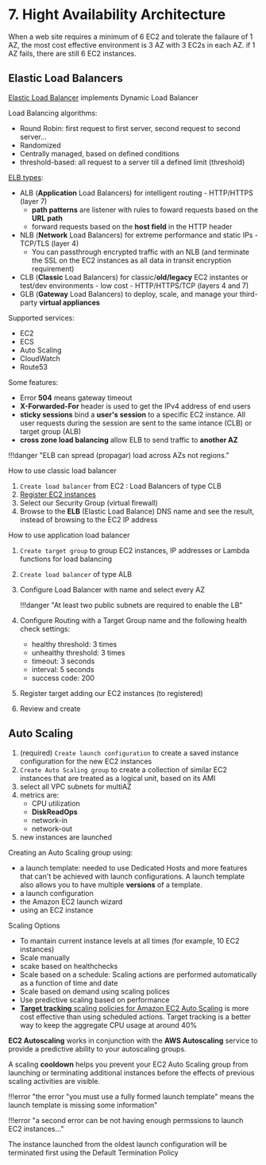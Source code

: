 # 7. Hight Availability Architecture

When a web site requires a minimum of 6 EC2 and tolerate the failaure of 1 AZ, the most cost effective environment is 3 AZ with 3 EC2s in each AZ. if 1 AZ fails, there are still 6 EC2 instances.

## Elastic Load Balancers

[Elastic Load Balancer](https://aws.amazon.com/elasticloadbalancing/faqs/?nc1=h_ls) implements Dynamic Load Balancer

Load Balancing algorithms:

* Round Robin: first request to first server, second request to second server...
* Randomized
* Centrally managed, based on defined conditions
* threshold-based: all request to a server till a defined limit (threshold)

[ELB types](https://aws.amazon.com/elasticloadbalancing/features/?nc1=h_ls):

* ALB (**Application** Load Balancers) for intelligent routing - HTTP/HTTPS (layer 7)	
	* **path patterns** are listener with rules to foward requests based on the **URL path**
	* forward requests based on the **host field** in the HTTP header
* NLB (**Network** Load Balancers) for extreme performance and static IPs - TCP/TLS (layer 4)
	* You can passthrough encrypted traffic with an NLB (and terminate the SSL on the EC2 instances as all data in transit encryption requirement)
* CLB (**Classic** Load Balancers) for classic/**old/legacy** EC2 instantes or test/dev environments - low cost - HTTP/HTTPS/TCP (layers 4 and 7)
* GLB (**Gateway** Load Balancers) to deploy, scale, and manage your third-party **virtual appliances**

Supported services:

* EC2
* ECS
* Auto Scaling
* CloudWatch
* Route53

Some features:

* Error **504** means gateway timeout
* **X-Forwarded-For** header is used to get the IPv4 address of end users
* **sticky sessions** bind a **user's session** to a specific EC2 instance. All user requests during the session are sent to the same intance (CLB) or target group (ALB)
* **cross zone load balancing** allow ELB to send traffic to **another AZ**
    
!!!danger "ELB can spread (propagar) load across AZs not regions."

How to use classic load balancer

1. `Create load balancer` from EC2 : Load Balancers of type CLB
2. [Register EC2 instances](https://docs.aws.amazon.com/elasticloadbalancing/latest/classic/elb-backend-instances.html)
3. Select our Security Group (virtual firewall)
7. Browse to the **ELB** (Elastic Load Balance) DNS name and see the result, instead of browsing to the EC2 IP address

How to use application load balancer

1. `Create target group` to group EC2 instances, IP addresses or Lambda functions for load balancing
2. `Create load balancer` of type ALB
3. Configure Load Balancer with name and select every AZ

    !!!danger "At least two public subnets are required to enable the LB"

4. Configure Routing with a Target Group name and the following health check settings:
	* healthy threshold: 3 times
	* unhealthy threshold: 3 times
	* timeout: 3 seconds
	* interval: 5 seconds
	* success code: 200
5. Register target adding our EC2 instances (to registered)
6. Review and create

## Auto Scaling 

1. (required) `Create launch configuration` to create a saved instance configuration for the new EC2 instances
2. `Create Auto Scaling group` to create a collection of similar EC2 instances that are treated as a logical unit, based on its AMI
3. select all VPC subnets for multiAZ
4. metrics are:
	* CPU utilization
	* **DiskReadOps**
	* network-in 
	* network-out
5. new instances are launched

Creating an Auto Scaling group using: 

* a launch template: needed to use Dedicated Hosts and more features that can't be achieved with launch configurations. A launch template also allows you to have multiple **versions** of a template. 
* a launch configuration
* the Amazon EC2 launch wizard
* using an EC2 instance

Scaling Options

* To mantain current instance levels at all times  (for example, 10 EC2 instances)
* Scale manually
* scake based on healthchecks
* Scale based on a schedule: Scaling actions are performed automatically as a function of time and date
* Scale based on demand using scaling polices
* Use predictive scaling based on performance
* [**Target tracking** scaling policies for Amazon EC2 Auto Scaling](https://docs.aws.amazon.com/autoscaling/ec2/userguide/as-scaling-target-tracking.html) is more cost effective than using scheduled actions. Target tracking is a better way to keep the aggregate CPU usage at around 40%

**EC2 Autoscaling** works in conjunction with the **AWS Autoscaling** service to provide a predictive ability to your autoscaling groups.

A scaling **cooldown** helps you prevent your EC2 Auto Scaling group from launching or terminating additional instances before the effects of previous scaling activities are visible.

!!!error "the error "you must use a fully formed launch template" means the launch template is missing some information" 

!!!error "a second error can be not having enough permssions to launch EC2 instances..."

The instance launched from the oldest launch configuration will be terminated first using the Default Termination Policy
